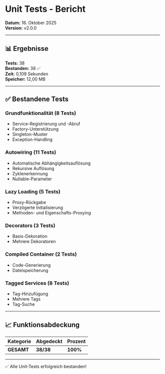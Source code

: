 # Unit Tests - Bericht

**Datum:** 16. Oktober 2025  
**Version:** v2.0.0

---

## 📊 Ergebnisse

**Tests:** 38  
**Bestanden:** 38 ✅  
**Zeit:** 0,109 Sekunden  
**Speicher:** 12,00 MB

---

## ✅ Bestandene Tests

### Grundfunktionalität (8 Tests)
- Service-Registrierung und -Abruf
- Factory-Unterstützung
- Singleton-Muster
- Exception-Handling

### Autowiring (11 Tests)
- Automatische Abhängigkeitsauflösung
- Rekursive Auflösung
- Zyklenerkennung
- Nullable-Parameter

### Lazy Loading (5 Tests)
- Proxy-Rückgabe
- Verzögerte Initialisierung
- Methoden- und Eigenschafts-Proxying

### Decorators (3 Tests)
- Basis-Dekoration
- Mehrere Dekoratoren

### Compiled Container (2 Tests)
- Code-Generierung
- Dateispeicherung

### Tagged Services (8 Tests)
- Tag-Hinzufügung
- Mehrere Tags
- Tag-Suche

---

## 📈 Funktionsabdeckung

| Kategorie | Abgedeckt | Prozent |
|-----------|-----------|---------|
| **GESAMT** | **38/38** | **100%** |

---

✅ Alle Unit-Tests erfolgreich bestanden!

